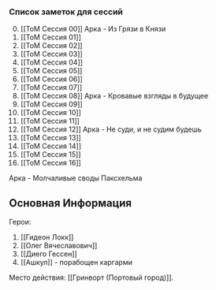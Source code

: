 ### Список заметок для сессий
0. [[ToM Сессия 00]]
Арка - Из Грязи в Князи 
1. [[ToM Сессия 01]]
2. [[ToM Сессия 02]]
3. [[ToM Сессия 03]]
4. [[ToM Сессия 04]]
5. [[ToM Сессия 05]]
6. [[ToM Сессия 06]]
7. [[ToM Сессия 07]]
8. [[ToM Сессия 08]]
Арка - Кровавые взгляды в будущее
9. [[ToM Сессия 09]]
10. [[ToM Сессия 10]]
11.  [[ToM Сессия 11]]
12. [[ToM Сессия 12]]
Арка - Не суди, и не судим будешь
13. [[ToM Сессия 13]]
14. [[ToM Сессия 14]]
15. [[ToM Сессия 15]]
16. [[ToM Сессия 16]]

Арка - Молчаливые своды Паксхельма
## Основная Информация 
Герои:
1. [[Гидеон Локк]] 
2. [[Олег Вячеславович]] 
3. [[Диего Гессен]] 
4. [[Ашкул]] - порабощен каргарми

Место действия: [[Гринворт (Портовый город)]].



